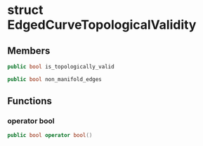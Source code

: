 # struct EdgedCurveTopologicalValidity


## Members

```cpp
public bool is_topologically_valid

```

```cpp
public bool non_manifold_edges

```



## Functions

### operator bool

```cpp
public bool operator bool()
```




